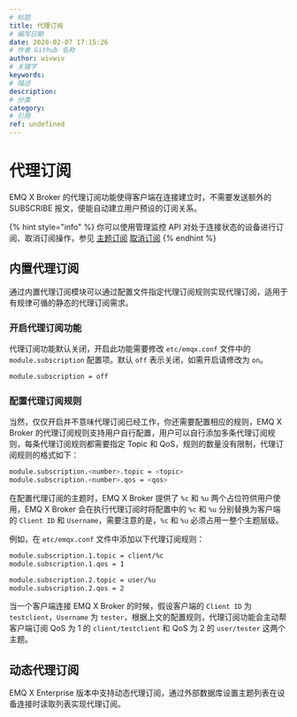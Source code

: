 ```yaml
---
# 标题
title: 代理订阅
# 编写日期
date: 2020-02-07 17:15:26
# 作者 Github 名称
author: wivwiv
# 关键字
keywords:
# 描述
description:
# 分类
category: 
# 引用
ref: undefined
---
```


# 代理订阅

EMQ X Broker 的代理订阅功能使得客户端在连接建立时，不需要发送额外的 SUBSCRIBE 报文，便能自动建立用户预设的订阅关系。

{% hint style="info" %}
你可以使用管理监控 API 对处于连接状态的设备进行订阅、取消订阅操作，参见 [主题订阅](./http-api.md#endpoint-subscribe) [取消订阅](./http-api.md#endpoint-do-unsubscribe)
{% endhint %}


## 内置代理订阅

通过内置代理订阅模块可以通过配置文件指定代理订阅规则实现代理订阅，适用于有规律可循的静态的代理订阅需求。

### 开启代理订阅功能

代理订阅功能默认关闭，开启此功能需要修改 `etc/emqx.conf` 文件中的 `module.subscription` 配置项。默认 `off` 表示关闭，如需开启请修改为 `on`。

```bash
module.subscription = off
```

### 配置代理订阅规则

当然，仅仅开启并不意味代理订阅已经工作，你还需要配置相应的规则，EMQ X Broker 的代理订阅规则支持用户自行配置，用户可以自行添加多条代理订阅规则，每条代理订阅规则都需要指定 Topic 和 QoS，规则的数量没有限制，代理订阅规则的格式如下：

```bash
module.subscription.<number>.topic = <topic>
module.subscription.<number>.qos = <qos>
```

在配置代理订阅的主题时，EMQ X Broker 提供了 `%c` 和 `%u` 两个占位符供用户使用，EMQ X Broker 会在执行代理订阅时将配置中的 `%c` 和 `%u` 分别替换为客户端的 `Client ID` 和 `Username`，需要注意的是，`%c` 和 `%u` 必须占用一整个主题层级。

例如，在 `etc/emqx.conf` 文件中添加以下代理订阅规则：

```bash
module.subscription.1.topic = client/%c
module.subscription.1.qos = 1

module.subscription.2.topic = user/%u
module.subscription.2.qos = 2
```

当一个客户端连接 EMQ X Broker 的时候，假设客户端的 `Client ID` 为 `testclient`，`Username` 为 `tester`，根据上文的配置规则，代理订阅功能会主动帮客户端订阅 QoS 为 1 的 `client/testclient` 和 QoS 为 2 的 `user/tester` 这两个主题。


## 动态代理订阅

EMQ X Enterprise 版本中支持动态代理订阅，通过外部数据库设置主题列表在设备连接时读取列表实现代理订阅。

